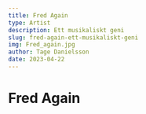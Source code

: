 ```yaml
---
title: Fred Again
type: Artist
description: Ett musikaliskt geni
slug: fred-again-ett-musikaliskt-geni
img: Fred_again.jpg
author: Tage Danielsson
date: 2023-04-22
---
```


# Fred Again
